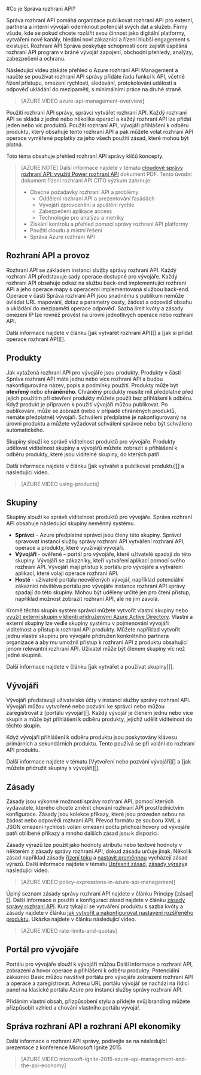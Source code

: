 <properties 
    pageTitle="Rozhraní API správy klíčů koncepty" 
    description="Informace o rozhraní API, produktů, role, skupiny a jiných základních koncepcí rozhraní API správy." 
    services="api-management" 
    documentationCenter="" 
    authors="steved0x" 
    manager="erikre" 
    editor=""/>

<tags 
    ms.service="api-management" 
    ms.workload="mobile" 
    ms.tgt_pltfrm="na" 
    ms.devlang="na" 
    ms.topic="hero-article" 
    ms.date="10/25/2016" 
    ms.author="sdanie"/>

#<a name="what-is-api-management"></a>Co je Správa rozhraní API?

Správa rozhraní API pomáhá organizace publikovat rozhraní API pro externí, partnera a interní vývojáři odemknout potenciál svých dat a služeb. Firmy všude, kde se pokud chcete rozšířit svou činnost jako digitální platformy, vytváření nové kanály, hledání noví zákazníci a řízení hlubší engagement s existující. Rozhraní API Správa poskytuje schopností core zajistit úspěšná rozhraní API program v bráně vývojář zapojení, obchodní přehledy, analýzy, zabezpečení a ochranu.

Následující videu získáte přehled o Azure rozhraní API Management a naučte se používat rozhraní API správy přidáte řadu funkcí k API, včetně řízení přístupu, omezení rychlosti, sledování, protokolování událostí a odpověď ukládání do mezipaměti, s minimálními práce na druhé straně.

> [AZURE.VIDEO azure-api-management-overview]

Použití rozhraní API správy, správci vytvářet rozhraní API. Každý rozhraní API se skládá z jedné nebo několika operací a každý rozhraní API lze přidat jeden nebo víc produktů. Použití rozhraní API, vývojáři přihlášení k odběru produktu, který obsahuje tento rozhraní API a pak můžete volat rozhraní API operace vyměřené poplatky za jeho všech použití zásad, které mohou být platná.

Toto téma obsahuje přehled rozhraní API správy klíčů koncepty.

>[AZURE.NOTE] Další informace najdete v tématu [cloudové správy rozhraní API: využití Power rozhraní API](http://j.mp/ms-apim-whitepaper) dokument PDF. Tento úvodní dokument řízení rozhraní API CITO výzkum zahrnuje: 
>
> - Obecné požadavky rozhraní API a problémy
>     - Oddělení rozhraní API a prezentování fasádách
>     - Vývojáři zprovoznění a spuštění rychle
>     - Zabezpečení aplikace access
>     - Technologie pro analýzu a metriky
> - Získání kontrolu a přehled pomocí správy rozhraní API platformy
> - Použití cloudu a místní řešení
> - Správa Azure rozhraní API

## <a name="apis"> </a>Rozhraní API a provoz

Rozhraní API se základem instanci služby správy rozhraní API. Každý rozhraní API představuje sady operace dostupné pro vývojáře. Každý rozhraní API obsahuje odkaz na službu back-end implementující rozhraní API a jeho operace mapy s operacemi implementovaná službou back-end. Operace v části Správa rozhraní API jsou snadnému s publikum nemůže ovládat URL mapování, dotaz a parametry cesty, žádost a odpověď obsahu a ukládání do mezipaměti operace odpověď. Sazba limit kvóty a zásady omezení IP lze rovněž provést na úrovni jednotlivých operace nebo rozhraní API.

Další informace najdete v článku [jak vytvářet rozhraní API][] a [jak si přidat operace rozhraní API][].


## <a name="products"></a> Produkty

Jak vytažená rozhraní API pro vývojáře jsou produkty. Produkty v části Správa rozhraní API máte jednu nebo více rozhraní API a budou nakonfigurována název, popis a podmínky použití. Produkty může být **otevřený** nebo **chráněného**. Chráněný produkty musíte mít předplatné před jejich použitím při otevření produkty můžete použít bez přihlášení k odběru. Když produkt je připraven k použití vývojáři můžou publikovat. Po publikování, může se zobrazit (nebo v případě chráněných produktů, nemáte předplatné) vývojáři. Schválení předplatné je nakonfigurovaný na úrovni produktu a můžete vyžadovat schválení správce nebo být schváleno automatického.

Skupiny slouží ke správě viditelnost produktů pro vývojáře. Produkty udělovat viditelnost skupiny a vývojářů můžete zobrazit a přihlášení k odběru produkty, které jsou viditelné skupiny, do kterých patří. 

Další informace najdete v článku [jak vytvářet a publikovat produktu][] a následující video.

> [AZURE.VIDEO using-products]

## <a name="groups"></a> Skupiny

Skupiny slouží ke správě viditelnost produktů pro vývojáře. Správa rozhraní API obsahuje následující skupiny neměnný systému.

-   **Správci** - Azure předplatné správci jsou členy této skupiny. Správci spravovat instancí služby správy rozhraní API vytváření rozhraní API, operace a produkty, které využívají vývojáři.
-   **Vývojáři** - ověřené – portál pro vývojáře, které uživatelé spadají do této skupiny. Vývojáři se zákazníky, kteří vytváření aplikací pomocí svého rozhraní API. Vývojáři mají přístup k portálu pro vývojáře a vytváření aplikací, které volají operace rozhraní API.
-   **Hosté** - uživatelé portálu neověřených vývojář, například potenciální zákazníci návštěva portálu pro vývojáře instance rozhraní API správy spadají do této skupiny. Mohou být uděleny určité jen pro čtení přístup, například možnost zobrazit rozhraní API, ale ne jim zavolá.

Kromě těchto skupin systém správci můžete vytvořit vlastní skupiny nebo [využít externí skupin v klienti přidruženými Azure Active Directory](api-management-howto-aad.md#how-to-add-an-external-azure-active-directory-group). Vlastní a externí skupiny lze vedle skupiny systému v pojmenování vývojáři viditelnost a přístup k rozhraní API produkty. Můžete například vytvořit jednu vlastní skupinu pro vývojáře přidružen konkrétního partnera organizace a aby mu umožnil přístup k rozhraní API z produktu obsahující jenom relevantní rozhraní API. Uživatel může být členem skupiny víc než jedné skupině.

Další informace najdete v článku [jak vytvářet a používat skupiny][].

## <a name="developers"></a> Vývojáři

Vývojáři představují uživatelské účty v instanci služby správy rozhraní API. Vývojáři můžou vytvořené nebo pozváni ke správci nebo můžou zaregistrovat z [portálu vývojář][]. Každý vývojář je členem jednu nebo více skupin a může být přihlášení k odběru produkty, jejichž udělit viditelnost do těchto skupin.

Když vývojáři přihlášení k odběru produktu jsou poskytovány klávesu primárních a sekundárních produktu. Tento používá se při volání do rozhraní API produktu.

Další informace najdete v tématu [Vytvoření nebo pozvání vývojáři][] a [jak můžete přidružit skupiny s vývojáři][].

## <a name="policies"></a> Zásady

Zásady jsou výkonné možností správy rozhraní API, pomocí kterých vydavatele, kterého chcete změnit chování rozhraní API prostřednictvím konfigurace. Zásady jsou kolekce příkazy, které jsou proveden sebou na žádost nebo odpovědi rozhraní API. Převod formátu ze souboru XML a JSON omezení rychlosti volání omezení počtu příchozí hovory od vývojáře patří oblíbené příkazy a mnoho dalších zásad jsou k dispozici.

Zásady výrazů lze použít jako hodnoty atributu nebo textové hodnoty v některém z zásady správy rozhraní API, dokud zásadu určuje jinak. Několik zásad například zásady [řízení toku](https://msdn.microsoft.com/library/azure/dn894085.aspx#choose) a [nastavit proměnnou](https://msdn.microsoft.com/library/azure/dn894085.aspx#set-variable) vycházejí zásad výrazů. Další informace najdete v tématu [Upřesnit zásad](https://msdn.microsoft.com/library/azure/dn894085.aspx#AdvancedPolicies), [zásady výrazy](https://msdn.microsoft.com/library/azure/dn910913.aspx)a následující video.

> [AZURE.VIDEO policy-expressions-in-azure-api-management]

Úplný seznam zásady správy rozhraní API najdete v článku Principy [zásad][]. Další informace o použití a konfiguraci zásad najdete v článku [zásady správy rozhraní API][]. Kurz týkající se vytváření produktu s sazba kvóty a zásady najdete v článku [jak vytvořit a nakonfigurovat nastavení rozšířeného produktu][]. Ukázka najdete v článku následující video.

> [AZURE.VIDEO rate-limits-and-quotas]

## <a name="developer-portal"></a> Portál pro vývojáře

Portálu pro vývojáře slouží k vývojáři můžou Další informace o rozhraní API, zobrazení a hovor operace a přihlášení k odběru produkty. Potenciální zákazníci Basic můžou navštívit portálu pro vývojáře zobrazení rozhraní API a operace a zaregistrovat. Adresu URL portálu vývojář se nachází na řídicí panel na klasické portálu Azure pro instanci služby správy rozhraní API.

Přidáním vlastní obsah, přizpůsobení stylu a přidejte svůj branding můžete přizpůsobit vzhled a chování vlastního portálu vývojář.

## <a name="api-management-and-the-api-economy"></a>Správa rozhraní API a rozhraní API ekonomiky

Další informace o rozhraní API správy, podívejte se na následující prezentace z konference Microsoft Ignite 2015.

> [AZURE.VIDEO microsoft-ignite-2015-azure-api-management-and-the-api-economy]

[APIs and operations]: #apis
[Products]: #products
[Groups]: #groups
[Developers]: #developers
[Policies]: #policies
[Karta Vývojář v portálu]: #developer-portal

[Jak vytvořit rozhraní API]: api-management-howto-create-apis.md
[Jak přidat operace rozhraní API]: api-management-howto-add-operations.md
[Jak vytvořit a publikovat k produktu]: api-management-howto-add-products.md
[Vytvoření a používání skupin]: api-management-howto-create-groups.md
[Jak přidružit vývojáři skupiny]: api-management-howto-create-groups.md#associate-group-developer
[Jak vytvořit a nakonfigurovat nastavení rozšířeného produktu]: api-management-howto-product-with-rules.md
[Jak vytvořit nebo pozvání vývojáři]: api-management-howto-create-or-invite-developers.md
[Odkaz na zásad]: api-management-policy-reference.md
[Zásady správy rozhraní API]: api-management-howto-policies.md
[Create an API Management service instance]: api-management-get-started.md#create-service-instance



 
